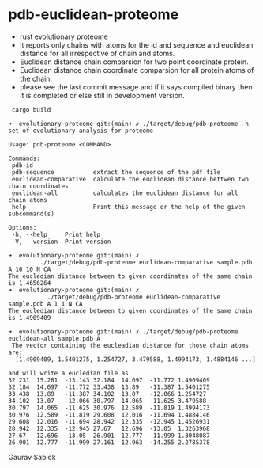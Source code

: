 # pdb-euclidean-proteome
 - rust evolutionary proteome
 - it reports only chains with atoms for the id and sequence and euclidean distance for all irrespective of chain and atoms. 
 - Euclidean distance chain comparsion for two point coordinate protein. 
 - Euclidean distance chain coordinate comparsion for all protein atoms of the chain. 
 - please see the last commit message and if it says compiled binary then it is completed or else still in development version.

 ```
  cargo build 
 ```
 ```
 ➜  evolutionary-proteome git:(main) ✗ ./target/debug/pdb-proteome -h
 set of evolutionary analysis for proteome

 Usage: pdb-proteome <COMMAND>

 Commands:
  pdb-id
  pdb-sequence           extract the sequence of the pdf file
  euclidean-comparative  calculate the euclidean distance bettwen two chain coordinates
  euclidean-all          calculates the euclidean distance for all chain atoms
  help                   Print this message or the help of the given subcommand(s)

 Options:
  -h, --help     Print help
  -V, --version  Print version

 ```

 ```
 ➜  evolutionary-proteome git:(main) ✗ 
          ./target/debug/pdb-proteome euclidean-comparative sample.pdb A 10 10 N CA
 The eucledian distance between to given coordinates of the same chain is 1.4656264
 ➜  evolutionary-proteome git:(main) ✗ 
            ./target/debug/pdb-proteome euclidean-comparative sample.pdb A 1 1 N CA
 The eucledian distance between to given coordinates of the same chain is 1.4909409
 ```
 ```
 ➜  evolutionary-proteome git:(main) ✗ ./target/debug/pdb-proteome euclidean-all sample.pdb A
  The vector containing the eucleadian distance for those chain atoms are: 
   [1.4909409, 1.5401275, 1.254727, 3.479588, 1.4994173, 1.4884146 ...]

 and will write a eucledian file as  
 32.231  15.281  -13.143 32.184  14.697  -11.772 1.4909409
 32.184  14.697  -11.772 33.438  13.89   -11.387 1.5401275
 33.438  13.89   -11.387 34.102  13.07   -12.066 1.254727
 34.102  13.07   -12.066 30.797  14.065  -11.625 3.479588
 30.797  14.065  -11.625 30.976  12.589  -11.819 1.4994173
 30.976  12.589  -11.819 29.608  12.016  -11.694 1.4884146
 29.608  12.016  -11.694 28.942  12.335  -12.945 1.4526931
 28.942  12.335  -12.945 27.67   12.696  -13.05  1.3263968
 27.67   12.696  -13.05  26.901  12.777  -11.999 1.3048087
 26.901  12.777  -11.999 27.161  12.963  -14.255 2.2785378
 
```
 
 Gaurav Sablok
